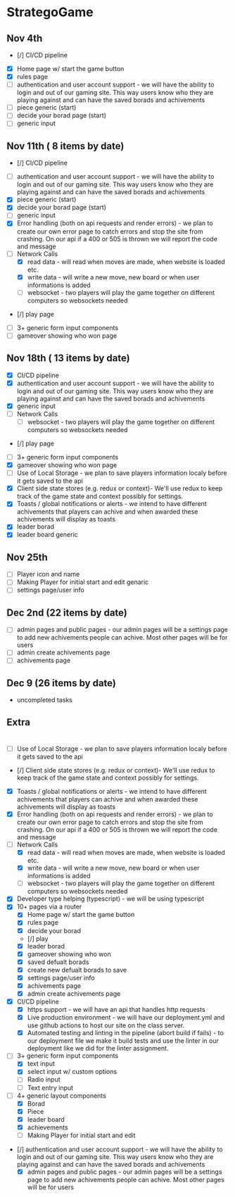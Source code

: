 # StrategoGame
## Nov 4th
  - [/] CI/CD pipeline
  - [X] Home page w/ start the game button
  - [x] rules page
  - [ ] authentication and user account support - we will have the ability to login and out of our gaming site. This way users know who they are playing against and can have the saved borads and achivements 
  - [ ] piece generic (start)
  - [ ] decide your borad page (start)
  - [ ] generic input 

## Nov 11th ( 8 items by date)
  - [/] CI/CD pipeline
  - [ ] authentication and user account support - we will have the ability to login and out of our gaming site. This way users know who they are playing against and can have the saved borads and achivements 
  - [x] piece generic (start)
  - [x] decide your borad page (start)
  - [ ] generic input 
  - [x] Error handling (both on api requests and render errors) - we plan to create our own error page to catch errors and stop the site from crashing. On our api if a 400 or 505 is thrown we will report the code and message 
  - [ ] Network Calls
    - [x] read data - will read when moves are made, when website is loaded etc. 
    - [x] write data - will write a new move, new board or when user informations is added
    - [ ] websocket - two players will play the game together on different computers so websockets needed
  - [/] play page
  - [ ] 3+ generic form input components
  - [ ] gameover showing who won page

## Nov 18th ( 13 items by date)
  - [x] CI/CD pipeline
  - [x] authentication and user account support - we will have the ability to login and out of our gaming site. This way users know who they are playing against and can have the saved borads and achivements 
  - [x] generic input
  - [ ] Network Calls
    - [ ] websocket - two players will play the game together on different computers so websockets needed
  - [/] play page
  - [ ] 3+ generic form input components
  - [x] gameover showing who won page
  - [ ] Use of Local Storage - we plan to save players information localy before it gets saved to the api
  - [x] Client side state stores (e.g. redux or context)- We'll use redux to keep track of the game state and context possibly for settings.
  - [x] Toasts / global notifications or alerts - we intend to have different achivements that players can achive and when awarded these achivements will display as toasts 
  - [x] leader borad
  - [x] leader board generic
## Nov 25th 
  - [ ]   Player icon and name
  - [ ]   Making Player for initial start and edit genaric
  - [ ] settings page/user info

## Dec 2nd (22 items by date)
  - [ ] admin pages and public pages - our admin pages will be a settings page to add new achivements people can achive. Most other pages will be for users
  - [ ] admin create achivements page
  - [ ] achivements page

## Dec 9 (26 items by date)
  - uncompleted tasks

## Extra

# 
- [ ] Use of Local Storage - we plan to save players information localy before it gets saved to the api
- [/] Client side state stores (e.g. redux or context)- We'll use redux to keep track of the game state and context possibly for settings.
- [x] Toasts / global notifications or alerts - we intend to have different achivements that players can achive and when awarded these achivements will display as toasts 
- [x] Error handling (both on api requests and render errors) - we plan to create our own error page to catch errors and stop the site from crashing. On our api if a 400 or 505 is thrown we will report the code and message 
- [ ] Network Calls
  - [x] read data - will read when moves are made, when website is loaded etc. 
  - [x] write data - will write a new move, new board or when user informations is added
  - [ ] websocket - two players will play the game together on different computers so websockets needed
- [x] Developer type helping (typescript) - we will be using typescript
- [x] 10+ pages via a router
  - [x] Home page w/ start the game button
  - [x] rules page
  - [x] decide your borad
  - [/] play
  - [x] leader borad
  - [x] gameover showing who won
  - [x] saved defualt borads
  - [x] create new defualt borads to save
  - [x] settings page/user info
  - [x] achivements page
  - [x] admin create achivements page
- [x] CI/CD pipeline
  - [x] https support - we will have an api that handles http requests
  - [x] Live production environment - we will have our deployment.yml and use github actions to host our site on the class server. 
  - [x] Automated testing and linting in the pipeline (abort build if fails) - to our deployment file we make it build tests and use the linter in our deployment like we did for the linter assignment. 
- [ ] 3+ generic form input components
  - [x] text input
  - [x] select input w/ custom options
  - [ ] Radio input
  - [ ] Text entry input
- [ ] 4+ generic layout components
  - [x]   Borad
  - [x]   Piece
  - [x]   leader board
  - [x]   achievements
  - [ ]   Making Player for initial start and edit
- [/] authentication and user account support - we will have the ability to login and out of our gaming site. This way users know who they are playing against and can have the saved borads and achivements 
  - [x] admin pages and public pages - our admin pages will be a settings page to add new achivements people can achive. Most other pages will be for users

